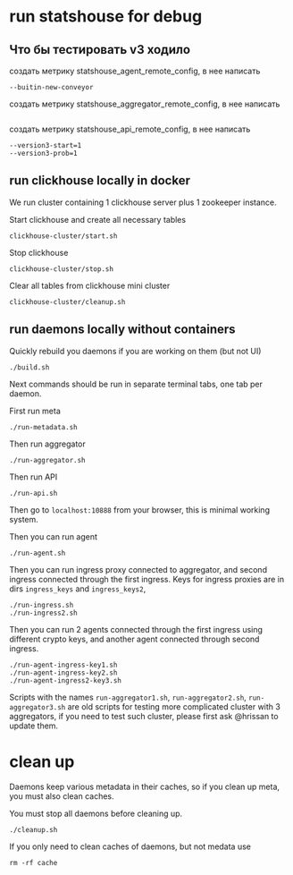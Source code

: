 # run statshouse for debug

## Что бы тестировать v3 ходило


создать метрику statshouse_agent_remote_config, в нее написать
```
--buitin-new-conveyor
```

создать метрику statshouse_aggregator_remote_config, в нее написать
```
```

создать метрику statshouse_api_remote_config, в нее написать
```
--version3-start=1
--version3-prob=1
```

## run clickhouse locally in docker

We run cluster containing 1 clickhouse server plus 1 zookeeper instance.

Start clickhouse and create all necessary tables
```
clickhouse-cluster/start.sh
```

Stop clickhouse
```
clickhouse-cluster/stop.sh
```

Clear all tables from clickhouse mini cluster
```
clickhouse-cluster/cleanup.sh
```

## run daemons locally without containers

Quickly rebuild you daemons if you are working on them (but not UI)
```
./build.sh
```

Next commands should be run in separate terminal tabs, one tab per daemon.

First run meta
```
./run-metadata.sh
```

Then run aggregator
```
./run-aggregator.sh
```

Then run API
```
./run-api.sh
```

Then go to `localhost:10888` from your browser, this is minimal working system.

Then you can run agent
```
./run-agent.sh
```

Then you can run ingress proxy connected to aggregator, and second ingress connected through the first ingress.
Keys for ingress proxies are in dirs `ingress_keys` and `ingress_keys2`,
```
./run-ingress.sh
./run-ingress2.sh
```

Then you can run 2 agents connected through the first ingress using different crypto keys,
and another agent connected through second ingress.
```
./run-agent-ingress-key1.sh
./run-agent-ingress-key2.sh
./run-agent-ingress2-key3.sh
```

Scripts with the names `run-aggregator1.sh`, `run-aggregator2.sh`, `run-aggregator3.sh` are old scripts for testing
more complicated cluster with 3 aggregators, if you need to test such cluster, please first ask @hrissan to update them.

# clean up

Daemons keep various metadata in their caches, so if you clean up meta, you must also clean caches.

You must stop all daemons before cleaning up. 
```
./cleanup.sh
```

If you only need to clean caches of daemons, but not medata use
```
rm -rf cache
```
